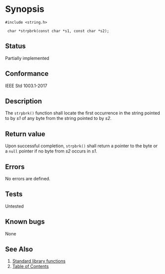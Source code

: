 # Synopsis 
`#include <string.h>`</br>

` char *strpbrk(const char *s1, const char *s2);`</br>

## Status
Partially implemented
## Conformance
IEEE Std 1003.1-2017
## Description


The `strpbrk()` function shall locate the first occurrence in the string pointed to by _s1_ of any byte from the
string pointed to by _s2_.


## Return value


Upon successful completion, `strpbrk()` shall return a pointer to the byte or a `null` pointer if no byte from _s2_
occurs in _s1_.


## Errors


No errors are defined.


## Tests

Untested

## Known bugs

None

## See Also 
1. [Standard library functions](../README.md)
2. [Table of Contents](../../../README.md)
